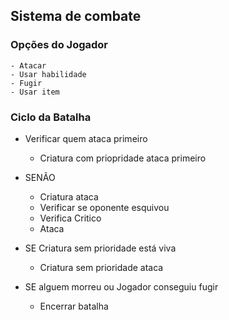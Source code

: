 ## Sistema de combate

### Opções do Jogador

    - Atacar
    - Usar habilidade
    - Fugir
    - Usar item

### Ciclo da Batalha

- Verificar quem ataca primeiro

  - Criatura com priopridade ataca primeiro

- SENÃO

  - Criatura ataca
  - Verificar se oponente esquivou
  - Verifica Critico
  - Ataca

- SE Criatura sem prioridade está viva

  - Criatura sem prioridade ataca

- SE alguem morreu ou Jogador conseguiu fugir
  - Encerrar batalha

